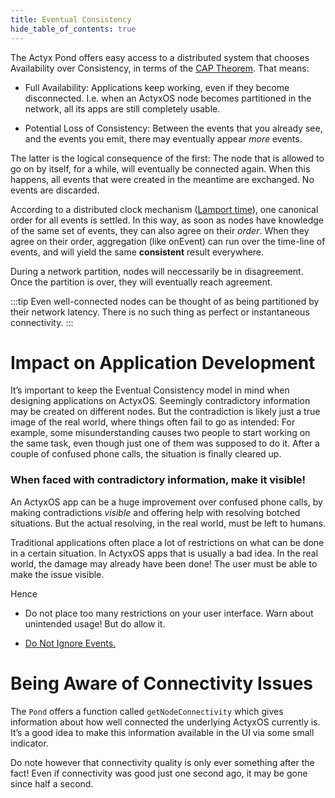 ```yaml
---
title: Eventual Consistency
hide_table_of_contents: true
---
```


The Actyx Pond offers easy access to a distributed system that chooses Availability over
Consistency, in terms of the [CAP Theorem](https://en.wikipedia.org/wiki/CAP_Theorem). That means:

- Full Availability: Applications keep working, even if they become disconnected. I.e. when an
  ActyxOS node becomes partitioned in the network, all its apps are still completely usable.

- Potential Loss of Consistency: Between the events that you already see, and the events you emit,
  there may eventually appear _more_ events.

The latter is the logical consequence of the first: The node that is allowed to go on by itself, for
a while, will eventually be connected again. When this happens, all events that were created in the
meantime are exchanged. No events are discarded.

According to a distributed clock mechanism ([Lamport
time](https://en.wikipedia.org/wiki/Lamport_timestamp)), one canonical order for all events is
settled. In this way, as soon as nodes have knowledge of the same set of events, they can also agree
on their _order_. When they agree on their order, aggregation (like onEvent) can run over the
time-line of events, and will yield the same **consistent** result everywhere.

During a network partition, nodes will neccessarily be in disagreement. Once the partition is over,
they will eventually reach agreement.

:::tip
Even well-connected nodes can be thought of as being partitioned by their network latency. There is no such
thing as perfect or instantaneous connectivity.
:::

# Impact on Application Development

It’s important to keep the Eventual Consistency model in mind when designing applications on
ActyxOS. Seemingly contradictory information may be created on different nodes. But the
contradiction is likely just a true image of the real world, where things often fail to go as
intended: For example, some misunderstanding causes two people to start working on the same task,
even though just one of them was supposed to do it. After a couple of confused phone calls, the
situation is finally cleared up.

### When faced with contradictory information, make it visible!

An ActyxOS app can be a huge improvement over confused phone calls, by making contradictions _visible_ and
offering help with resolving botched situations. But the actual resolving, in the real world, must
be left to humans.

Traditional applications often place a lot of restrictions on what can be done in a certain
situation. In ActyxOS apps that is usually a bad idea. In the real world, the damage may already
have been done! The user must be able to make the issue visible.

Hence

- Do not place too many restrictions on your user interface. Warn about unintended usage! But do
  allow it.
  
- [Do Not Ignore Events.](/docs/pond/in-depth/do-not-ignore-events)
  
# Being Aware of Connectivity Issues

<!-- TODO: Dedicated page or something for getNodeConnectivity -->

The `Pond` offers a function called `getNodeConnectivity` which gives information about how well
connected the underlying ActyxOS currently is. It’s a good idea to make this information available
in the UI via some small indicator.

Do note however that connectivity quality is only ever something after the fact! Even if
connectivity was good just one second ago, it may be gone since half a second.

<!-- # True Consistency -->

<!-- If you really need true consistency, you can use the event model to implement your own consensus -->
<!-- algorithm.  -->
